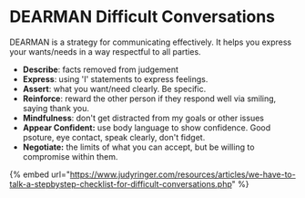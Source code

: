 # DEARMAN Difficult Conversations

DEARMAN is a strategy for communicating effectively. It helps you express your wants/needs in a way respectful to all parties.

* **Describe**: facts removed from judgement
* **Express**: using 'I' statements to express feelings.
* **Assert**: what you want/need clearly. Be specific.
* **Reinforce**: reward the other person if they respond well via smiling, saying thank you.
* **Mindfulness**: don't get distracted from my goals or other issues
* **Appear Confident:** use body language to show confidence. Good psoture, eye contact, speak clearly, don't fidget.
* **Negotiate:** the limits of what you can accept, but be willing to compromise within them.

{% embed url="https://www.judyringer.com/resources/articles/we-have-to-talk-a-stepbystep-checklist-for-difficult-conversations.php" %}
